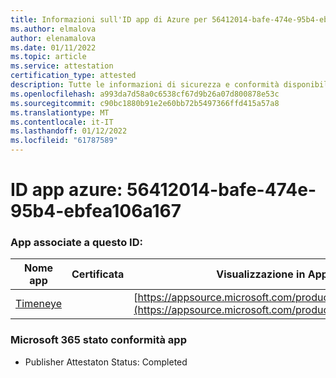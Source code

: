 ```yaml
---
title: Informazioni sull'ID app di Azure per 56412014-bafe-474e-95b4-ebfea106a167
ms.author: elmalova
author: elenamalova
ms.date: 01/11/2022
ms.topic: article
ms.service: attestation
certification_type: attested
description: Tutte le informazioni di sicurezza e conformità disponibili per 56412014-bafe-474e-95b4-ebfea106a167.
ms.openlocfilehash: a993da7d58a0c6538cf67d9b26a07d800878e53c
ms.sourcegitcommit: c90bc1880b91e2e60bb72b5497366ffd415a57a8
ms.translationtype: MT
ms.contentlocale: it-IT
ms.lasthandoff: 01/12/2022
ms.locfileid: "61787589"
---
```

# <a name="azure-app-id-56412014-bafe-474e-95b4-ebfea106a167"></a>ID app azure: 56412014-bafe-474e-95b4-ebfea106a167


### <a name="apps-associated-with-this-id"></a>App associate a questo ID:
| **Nome app** | **Certificata** | **Visualizzazione in AppSource** |
|--------------|---------------|-----------------------|
| [Timeneye](https://docs.microsoft.com/microsoft-365-app-certification/forward/WA200001950) |  | [https://appsource.microsoft.com/product/office/WA200001950](https://appsource.microsoft.com/product/office/WA200001950) |

### <a name="microsoft-365-app-compliance-status"></a>Microsoft 365 stato conformità app
- Publisher Attestaton Status: Completed
